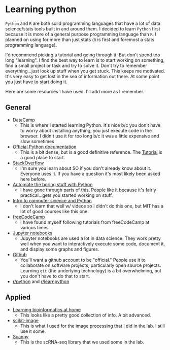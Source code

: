# Learning python

`Python` and `R` are both solid programming languages that have a lot of data science/stats tools built in and around them. I decided to learn `Python` first because it is more of a general purpose programming language than `R`. I planned on using for more than just stats (`R` is first and foremost a stats programming language).

I'd recommend picking a tutorial and going through it. But don't spend too long "learning". I find the best way to learn is to start working on something, find a small project or task and try to solve it. Don't try to remember everything...just look up stuff when you get stuck. This keeps me motivated. It's very easy to get lost in the sea of information out there. At some point you just have to start doing it.

Here are some resources I have used. I'll add more as I remember.

## General

- [DataCamp](https://www.datacamp.com/)
  - This is where I started learning Python. It's nice b/c you don't have to worry about installing anything, you just execute code in the browser. I didn't use it for too long b/c it was a little expensive and slow sometimes
- [Official Python documentation](https://docs.python.org/)
  - This is a bit dense, but is a good definitive reference. The [Tutorial](https://docs.python.org/3/tutorial/) is a good place to start.
- [StackOverflow](https://stackoverflow.com/)
  - I'm sure you learn about SO if you don't already know about it. Everyone uses it. If you have a question it's most likely been asked here before.
- [Automate the boring stuff with Python](https://automatetheboringstuff.com/)
  - I have gone through parts of this. People like it because it's fairly practical...gets you started working on stuff.
- [Intro to computer science and Python](https://ocw.mit.edu/courses/electrical-engineering-and-computer-science/6-0001-introduction-to-computer-science-and-programming-in-python-fall-2016/)
  - I don't learn that well w/ videos so I didn't do this one, but MIT has a lot of good courses like this one.
- [freeCodeCamp](https://www.freecodecamp.org/learn)
  - I have found myself following tutorials from freeCodeCamp at various times. 
- [Jupyter notebooks](https://jupyter.org/)
  - Jupyter notebooks are used a lot in data science. They work pretty well when you want to interactively execute some code, document it, and display some graphs and figures.
- [Github](https://github.com/)
  - You'll want a github account to be "official." People use it to collaborate on software projects, particularly open source projects. Learning `git` (the underlying technology) is a bit overwhelming, but you don't have to do that to start.
- [r/python](https://www.reddit.com/r/Python/) and [r/learnpython](https://www.reddit.com/r/learnpython/)

## Applied

- [Learning bioinformatics at home](https://github.com/harvardinformatics/learning-bioinformatics-at-home)
  - This looks like a pretty good collection of info. A bit advanced.
- [scikit-image](https://scikit-image.org/docs/stable/)
  - This is what I used for the image processing that I did in the lab. I still use it some.
- [Scanpy](https://scanpy.readthedocs.io/en/stable/)
  - This is the scRNA-seq library that we used some in the lab.

